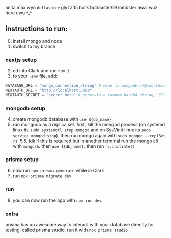 anita max wyn 
`deltaspire`
glyzz
15
bork
botmaster69
lombster
awal
wuz here uwu ^_^

## instructions to run:
0. install mongo and node
1. switch to my branch
### nextjs setup
2. cd into Clark and run `npm i`
3. to your `.env` file, add:
```py
DATABASE_URL = "mongo_connection_string" # mine is mongodb://@localhost:27017/clark
NEXTAUTH_URL = "http://localhost:3000"
NEXTAUTH_SECRET = "secret_here" # generate a random base64 string, 172 bytes long. you can do so using openssl with the command: openssl rand -base64 172 (openssl needs to be installed on windows)
```
### mongodb setup
4. create mongodb database with `use ${db_name}`
5. run mongodb as a replica set. first, kill the mongod process (on systemd linux its `sudo systemctl stop mongod` and on SysVinit linux its `sudo service mongod stop`). then run mongo again with `sudo mongod --replSet rs`.
5.5. idk if this is required but in another terminal run the mongo cli with `mongosh`. then `use ${db_name}`. then run `rs.initiate()`
### prisma setup
6. now run `npx prisma generate` while in Clark
7. run `npx prisma migrate dev`
### run
8. you can now run the app with `npm run dev`.
### extra
prisma has an awesome way to interact with your database directly for testing, called prisma studio. run it with `npx prisma studio`